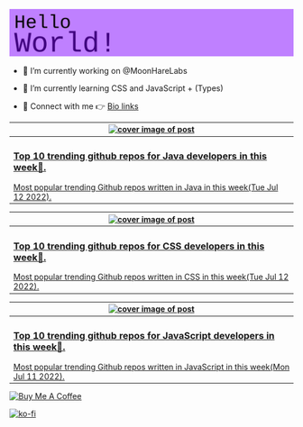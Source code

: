 [![Hello World!](https://github.com/ksenginew/ksenginew/raw/main/header.svg)](#nolink)

- 🔭 I’m currently working on @MoonHareLabs  

- 🌱 I’m currently learning CSS and JavaScript + (Types)    

- 💌 Connect with me 👉 [Bio links](https://ksengine.bio.link)

<!-- blog  posts start -->
<a href="https://dev.to/ksengine/top-10-trending-github-repos-for-java-developers-in-this-week-13kb">
<table>
<thead>
<tr>
<th>
<img src="https://res.cloudinary.com/practicaldev/image/fetch/s--cf6xNcRS--/c_imagga_scale,f_auto,fl_progressive,h_420,q_auto,w_1000/https://images.unsplash.com/photo-1514163161321-f4f7c2a90296%3Fcrop%3Dentropy%26cs%3Dtinysrgb%26fit%3Dmax%26fm%3Djpg%26ixid%3DMnwyODI4ODF8MHwxfHJhbmRvbXx8fHx8fHx8fDE2NTc2MjYxMjE%26ixlib%3Drb-1.2.1%26q%3D80%26w%3D1080" alt="cover image of post" width="500px" height="auto"/>
</th>
</tr>
</thead>
<tbody>
<tr>
<td>
<h3>Top 10 trending github repos for Java developers in this week🌙.</h3>
Most popular trending Github repos written in Java in this week(Tue Jul 12 2022).
</td>
</tr>
</tbody>
</table>
</a>



<a href="https://dev.to/ksengine/top-10-trending-github-repos-for-css-developers-in-this-week-3c6f">
<table>
<thead>
<tr>
<th>
<img src="https://res.cloudinary.com/practicaldev/image/fetch/s--COJQuG92--/c_imagga_scale,f_auto,fl_progressive,h_420,q_auto,w_1000/https://images.unsplash.com/photo-1516746924755-babd21844370%3Fcrop%3Dentropy%26cs%3Dtinysrgb%26fit%3Dmax%26fm%3Djpg%26ixid%3DMnwyODI4ODF8MHwxfHJhbmRvbXx8fHx8fHx8fDE2NTc2MjU2NjU%26ixlib%3Drb-1.2.1%26q%3D80%26w%3D1080" alt="cover image of post" width="500px" height="auto"/>
</th>
</tr>
</thead>
<tbody>
<tr>
<td>
<h3>Top 10 trending github repos for CSS developers in this week🍓.</h3>
Most popular trending Github repos written in CSS in this week(Tue Jul 12 2022).
</td>
</tr>
</tbody>
</table>
</a>



<a href="https://dev.to/ksengine/top-10-trending-github-repos-for-javascript-developers-in-this-week-208c">
<table>
<thead>
<tr>
<th>
<img src="https://res.cloudinary.com/practicaldev/image/fetch/s--aZIbed8x--/c_imagga_scale,f_auto,fl_progressive,h_420,q_auto,w_1000/https://images.unsplash.com/photo-1590935216109-8d3318de2c1c%3Fcrop%3Dentropy%26cs%3Dtinysrgb%26fit%3Dmax%26fm%3Djpg%26ixid%3DMnwyODI4ODF8MHwxfHJhbmRvbXx8fHx8fHx8fDE2NTc1Mzk5OTA%26ixlib%3Drb-1.2.1%26q%3D80%26w%3D1080" alt="cover image of post" width="500px" height="auto"/>
</th>
</tr>
</thead>
<tbody>
<tr>
<td>
<h3>Top 10 trending github repos for JavaScript developers in this week🐻.</h3>
Most popular trending Github repos written in JavaScript in this week(Mon Jul 11 2022).
</td>
</tr>
</tbody>
</table>
</a>
<!-- blog  posts end -->

<a href="https://www.buymeacoffee.com/ksengine">
  <img src="https://cdn.buymeacoffee.com/buttons/v2/default-yellow.png" alt="Buy Me A Coffee" width="200px" height="auto"/>
</a>

[![ko-fi](https://ko-fi.com/img/githubbutton_sm.svg)](https://ko-fi.com/D1D473BME)

